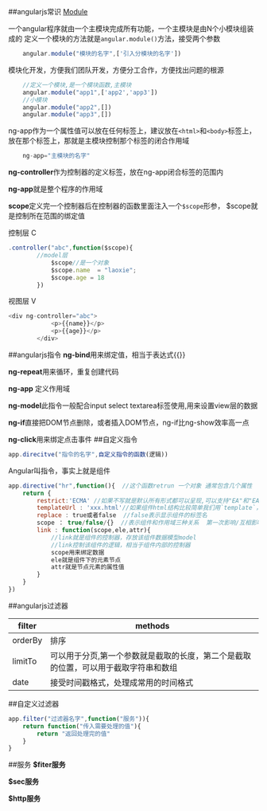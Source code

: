 ##angularjs常识
[Module](angularjs使用模块化开发的)

一个angular程序就由一个主模块完成所有功能，一个主模块是由N个小模块组装成的
定义一个模块的方法就是`angular.module()`方法，接受两个参数
```javascript
	angular.module("模块的名字",['引入分模块的名字'])
```
模块化开发，方便我们团队开发，方便分工合作，方便找出问题的根源
```javascript
	//定义一个模块,是一个模块函数,主模块
	angular.module("app1",['app2','app3'])
	//小模块
	angular.module("app2",[])
	angular.module("app3",[])
```
ng-app作为一个属性值可以放在任何标签上，建议放在`<html>`和`<body>`标签上，放在那个标签上，那就是主模块控制那个标签的闭合作用域
```javascript
	ng-app="主模块的名字"
```
**ng-controller**作为控制器的定义标签，放在ng-app闭合标签的范围内

**ng-app**就是整个程序的作用域

**scope**定义完一个控制器后在控制器的函数里面注入一个`$scope`形参，
$scope就是控制所在范围的绑定值

控制层 C
```javascript
.controller("abc",function($scope){
		//model层
			$scope//是一个对象
			$scope.name  = "laoxie";
			$scope.age = 18
		})
```
视图层 V
```javascript
<div ng-controller="abc">
			<p>{{name}}</p>
			<p>{{age}}</p>
		</div>
```
##angularjs指令
**ng-bind**用来绑定值，相当于表达式{{}}

**ng-repeat**用来循环，重复创建代码

**ng-app** 定义作用域

**ng-model**此指令一般配合input select textarea标签使用,用来设置view层的数据

**ng-if**直接把DOM节点删除，或者插入DOM节点，ng-if比ng-show效率高一点

**ng-click**用来绑定点击事件
##自定义指令
```javascript
app.direcitve("指令的名字",自定义指令的函数(逻辑))
```
Angular叫指令，事实上就是组件
```javascript
app.directive("hr",function(){  //这个函数retrun 一个对象 通常包含几个属性
	return {
		restrict:'ECMA' //如果不写就是默认所有形式都可以呈现,可以支持"EA"和"EAMC"
		templateUrl : 'xxx.html'//如果组件html结构比较简单我们用`template`，如果组件html结构比较复杂我们用`templateUrl`
		replace : true或者false  //false表示显示组件的标签名
		scope ： true/false/{}  //表示组件和作用域三种关系  第一次影响/互相影响/互不影响
		link : function(scope,ele,attr){
			//link就是组件的控制器，存放该组件数据模型model
			//link控制该组件的逻辑，相当于组件内部的控制器
			scope用来绑定数据
			ele就是组件下的元素节点
			attr就是节点元素的属性值
		}
	}
})
```
##angularjs过滤器

|filter|methods|
|-|-|
|orderBy|排序|
|limitTo|可以用于分页,第一个参数就是截取的长度，第二个是截取的位置，可以用于截取字符串和数组|
|date|接受时间戳格式，处理成常用的时间格式|
##自定义过滤器
```javascript
app.filter("过滤器名字",function("服务")){
	return function("传入需要处理的值"){
		return "返回处理完的值"
	}
}
```

##服务
**$fiter服务**

**$sec服务**

**$http服务**